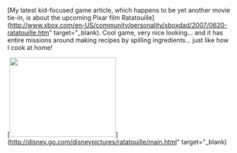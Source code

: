 [My latest kid-focused game article, which happens to be yet another movie tie-in, is about the upcoming Pixar film Ratatouille](http://www.xbox.com/en-US/community/personality/xboxdad/2007/0620-ratatouille.htm" target="_blank). Cool game, very nice looking... and it has entire missions around making recipes by spilling ingredients... just like how I cook at home!

[<img height="180" src="http://www.duncanmackenzie.net/images/83a5c850-fc13-489f-baa0-802d9e115852.jpg" width="240" border="0" />](http://disney.go.com/disneypictures/ratatouille/main.html" target="_blank)